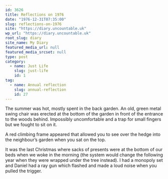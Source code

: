 ```yaml
---
id: 3626
title: Reflections on 1976
date: "1976-12-31T07:35:00"
slug: reflections-on-1976
site: "https://diary.uncountable.uk"
wp_url: "https://diary.uncountable.uk"
root_slug: diary
site_name: My Diary
featured_media_url: null
featured_media_srcset: null
type: post
category:
  - name: Just Life
    slug: just-life
    id: 1
tag:
  - name: Annual reflection
    slug: annual-reflection
    id: 27
---
```



<p>The summer was hot, mostly spent in the back garden.  An old, green metal swing chair was erected at the bottom of the garden in front of the entrance to the woods behind.  Impossibly uncomfortable and a trap for small fingers but we fought to sit on it.</p>



<p>A red climbing frame appeared that allowed you to see over the hedge into the neighbour&#8217;s garden when you sat on the top.</p>



<p>It was the last Christmas where sacks of presents were at the bottom of our beds when we woke in the morning (the system would change the following year when they were wrapped under the tree instead).  I had a monopoly set and Daniel had a ray gun which flashed and made a loud noise when you pulled the trigger.</p>

